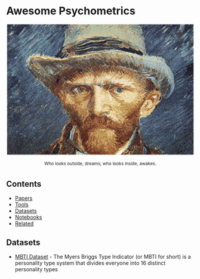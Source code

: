 # Awesome Psychometrics

<div align="center">
	<img width="500" height="350" src="media/logo.gif" alt="Awesome">
	<br>
	<p>
		<p>
			<sup>
                Who looks outside, dreams; who looks inside, awakes.
			</sup>
		</p>
	</p>
</div>

## Contents

- [Papers](#papers)
- [Tools](#tools)
- [Datasets](#datasets)
- [Notebooks](#notebooks)
- [Related](#related)

## Datasets

- [MBTI Dataset](https://www.kaggle.com/datasnaek/mbti-type) - The Myers Briggs Type Indicator (or MBTI for short) is a personality type system that divides everyone into 16 distinct personality types 

